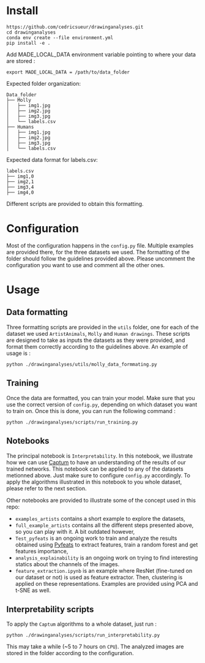 # Install

```
https://github.com/cedricsueur/drawinganalyses.git
cd drawinganalyses
conda env create --file environment.yml
pip install -e .
```

Add MADE_LOCAL_DATA environment variable pointing to where your data are stored :

```
export MADE_LOCAL_DATA = /path/to/data_folder
```

Expected folder organization:

```
Data_folder
├── Molly
│   ├── img1.jpg
│   ├── img2.jpg
│   ├── img3.jpg
│   └── labels.csv
├── Humans
│   ├── img1.jpg
│   ├── img2.jpg
│   ├── img3.jpg
│   └── labels.csv
```

Expected data format for labels.csv:

```
labels.csv
├── img1,0
├── img2,1
├── img3,4
├── img4,0
```

Different scripts are provided to obtain this formatting.

# Configuration

Most of the configuration happens in the `config.py` file. Multiple examples are provided there, for the three datasets we used. The formatting of the folder should follow the guidelines provided above. Please uncomment the configuration you want to use and comment all the other ones.

# Usage

## Data formatting

Three formatting scripts are provided in the `utils` folder, one for each of the dataset we used `ArtistAnimals`, `Molly` and `Human drawings`. These scripts are designed to take as inputs the datasets as they were provided, and format them correctly according to the guidelines above. An example of usage is :

```
python ./drawinganalyses/utils/molly_data_formmating.py
```

## Training 

Once the data are formatted, you can train your model. Make sure that you use the correct version of `config.py`, depending on which dataset you want to train on. Once this is done, you can run the following command :

```
python ./drawinganalyses/scripts/run_training.py
```

## Notebooks

The principal notebook is `Interpretability`. In this notebook, we illustrate how we can use [Captum](https://captum.ai/) to have an understanding of the results of our trained networks. This notebook can be applied to any of the datasets metionned above. Just make sure to configure `config.py` accordingly. To apply the algorithms illustrated in this notebook to you whole dataset, please refer to the next section.

Other notebooks are provided to illustrate some of the concept used in this repo:
- `examples_artists` contains a short example to explore the datasets,
- `full_example_artists` contains all the different steps presented above, so you can play with it. A bit outdated however,
- `Test_pyfeats` is an ongoing work to train and analyze the results obtained using [Pyfeats](https://github.com/giakou4/pyfeats) to extract features, train a random forest and  get features importance,
- `analysis_explainability` is an ongoing work on trying to find interesting statics about the channels of the images.
- `feature_extraction.ipynb` is an example where ResNet (fine-tuned on our dataset or not) is used as feature extractor. Then, clustering is applied on these representations. Examples are provided using PCA and t-SNE as well.

## Interpretability scripts

To apply the `Captum` algorithms to a whole dataset, just run :

```
python ./drawinganalyses/scripts/run_interpretability.py
```

This may take a while (~5 to 7 hours on `CPU`). The analyzed images are stored in the folder according to the configuration.
